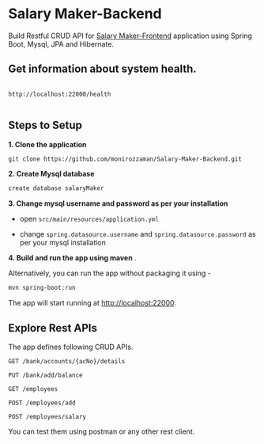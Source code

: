 
# Salary Maker-Backend

Build Restful CRUD API for [Salary Maker-Frontend](https://github.com/monirozzaman/Salary-Maker-Frontend) application using Spring Boot, Mysql, JPA and Hibernate.

## Get information about system health.

```

http://localhost:22000/health


```

## Steps to Setup

**1. Clone the application**

```bash
git clone https://github.com/monirozzaman/Salary-Maker-Backend.git
```

**2. Create Mysql database**
```bash
create database salaryMaker
```

**3. Change mysql username and password as per your installation**

+ open `src/main/resources/application.yml`

+ change `spring.datasource.username` and `spring.datasource.password` as per your mysql installation

**4. Build and run the app using maven**
.

Alternatively, you can run the app without packaging it using -

```bash
mvn spring-boot:run
```

The app will start running at <http://localhost:22000>.

## Explore Rest APIs

The app defines following CRUD APIs.

    GET /bank/accounts/{acNo}/details
    
    PUT /bank/add/balance
    
    GET /employees
    
    POST /employees/add
    
    POST /employees/salary

You can test them using postman or any other rest client.
